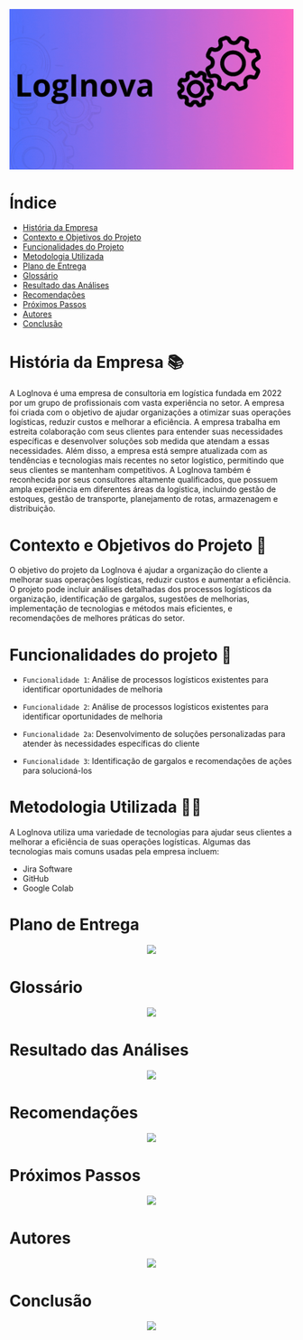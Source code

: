 ![logo](Imagens/LogInova.gif)

  
  # Índice 

* [História da Empresa](#História-da-Empresa)
* [Contexto e Objetivos do Projeto](#Contexto-e-Objetivos-do-Projeto)
* [Funcionalidades do Projeto](#Funcionalidades-do-Projeto)
* [Metodologia Utilizada](#Metodologia-Utilizada)
* [Plano de Entrega](#Plano-de-Entrega)
* [Glossário](#Glossário)
* [Resultado das Análises](#Resultado-das-Análises)
* [Recomendações](#Recomendações)
* [Próximos Passos](#Próximos-Passos)
* [Autores](#Autores)
* [Conclusão](#Conclusão)

# História da Empresa   :books:
  A LogInova é uma empresa de consultoria em logística fundada em 2022 por um grupo de profissionais com vasta experiência no setor. A empresa foi criada com o objetivo de ajudar organizações a otimizar suas operações logísticas, reduzir custos e melhorar a eficiência.
A empresa trabalha em estreita colaboração com seus clientes para entender suas necessidades específicas e desenvolver soluções sob medida que atendam a essas necessidades. Além disso, a empresa está sempre atualizada com as tendências e tecnologias mais recentes no setor logístico, permitindo que seus clientes se mantenham competitivos.
A LogInova também é reconhecida por seus consultores altamente qualificados, que possuem ampla experiência em diferentes áreas da logística, incluindo gestão de estoques, gestão de transporte, planejamento de rotas, armazenagem e distribuição.
</p>

# Contexto e Objetivos do Projeto  :dart:
  O objetivo do projeto da LogInova é ajudar a organização do cliente a melhorar suas operações logísticas, reduzir custos e aumentar a eficiência. O projeto pode incluir análises detalhadas dos processos logísticos da organização, identificação de gargalos, sugestões de melhorias, implementação de tecnologias e métodos mais eficientes, e recomendações de melhores práticas do setor.
</p>

#  Funcionalidades do projeto  :hammer:

 - `Funcionalidade 1`: Análise de processos logísticos existentes para identificar oportunidades de melhoria
    
 - `Funcionalidade 2`: Análise de processos logísticos existentes para identificar oportunidades de melhoria
    
 - `Funcionalidade 2a`: Desenvolvimento de soluções personalizadas para atender às necessidades específicas do cliente
    
 - `Funcionalidade 3`: Identificação de gargalos e recomendações de ações para solucioná-los
 </p>
  
# Metodologia Utilizada  :man_technologist:
  A LogInova utiliza uma variedade de tecnologias para ajudar seus clientes a melhorar a eficiência de suas operações logísticas. Algumas das tecnologias mais comuns     usadas pela empresa incluem:
  - Jira Software
  - GitHub
  - Google Colab
</p>

# Plano de Entrega
<p align="center">
<img src="http://img.shields.io/static/v1?label=STATUS&message=EM%20DESENVOLVIMENTO&color=GREEN&style=for-the-badge"/>
</p>

# Glossário
<p align="center">
<img src="http://img.shields.io/static/v1?label=STATUS&message=EM%20DESENVOLVIMENTO&color=GREEN&style=for-the-badge"/>
</p>

# Resultado das Análises
<p align="center">
<img src="http://img.shields.io/static/v1?label=STATUS&message=EM%20DESENVOLVIMENTO&color=GREEN&style=for-the-badge"/>
</p>

# Recomendações
<p align="center">
<img src="http://img.shields.io/static/v1?label=STATUS&message=EM%20DESENVOLVIMENTO&color=GREEN&style=for-the-badge"/>
</p>

# Próximos Passos
<p align="center">
<img src="http://img.shields.io/static/v1?label=STATUS&message=EM%20DESENVOLVIMENTO&color=GREEN&style=for-the-badge"/>
</p>

# Autores
<p align="center">
<img src="http://img.shields.io/static/v1?label=STATUS&message=EM%20DESENVOLVIMENTO&color=GREEN&style=for-the-badge"/>
</p>

# Conclusão
<p align="center">
<img src="http://img.shields.io/static/v1?label=STATUS&message=EM%20DESENVOLVIMENTO&color=GREEN&style=for-the-badge"/>
</p>


